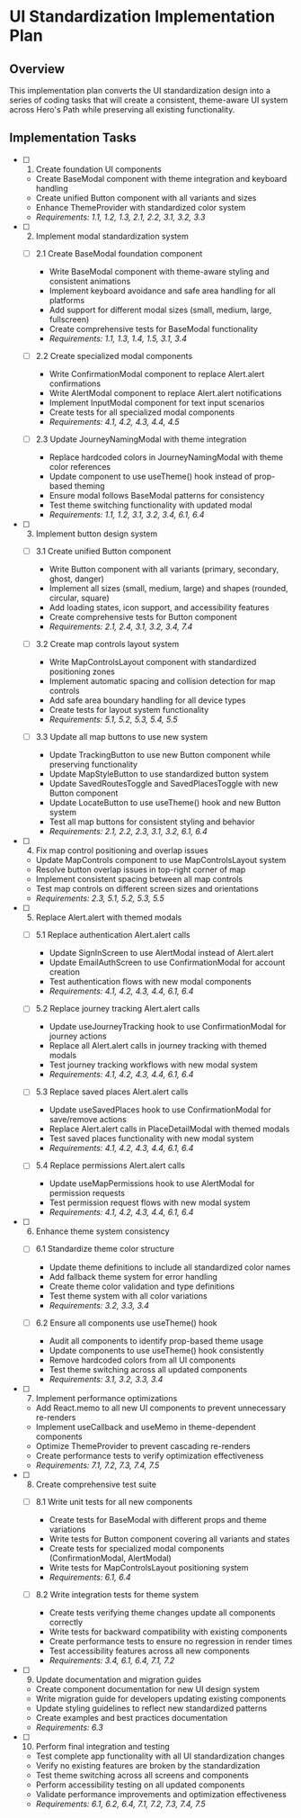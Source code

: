 # UI Standardization Implementation Plan

## Overview

This implementation plan converts the UI standardization design into a series of coding tasks that will create a consistent, theme-aware UI system across Hero's Path while preserving all existing functionality.

## Implementation Tasks

- [ ] 1. Create foundation UI components
  - Create BaseModal component with theme integration and keyboard handling
  - Create unified Button component with all variants and sizes
  - Enhance ThemeProvider with standardized color system
  - _Requirements: 1.1, 1.2, 1.3, 2.1, 2.2, 3.1, 3.2, 3.3_

- [ ] 2. Implement modal standardization system
  - [ ] 2.1 Create BaseModal foundation component
    - Write BaseModal component with theme-aware styling and consistent animations
    - Implement keyboard avoidance and safe area handling for all platforms
    - Add support for different modal sizes (small, medium, large, fullscreen)
    - Create comprehensive tests for BaseModal functionality
    - _Requirements: 1.1, 1.3, 1.4, 1.5, 3.1, 3.4_

  - [ ] 2.2 Create specialized modal components
    - Write ConfirmationModal component to replace Alert.alert confirmations
    - Write AlertModal component to replace Alert.alert notifications
    - Implement InputModal component for text input scenarios
    - Create tests for all specialized modal components
    - _Requirements: 4.1, 4.2, 4.3, 4.4, 4.5_

  - [ ] 2.3 Update JourneyNamingModal with theme integration
    - Replace hardcoded colors in JourneyNamingModal with theme color references
    - Update component to use useTheme() hook instead of prop-based theming
    - Ensure modal follows BaseModal patterns for consistency
    - Test theme switching functionality with updated modal
    - _Requirements: 1.1, 1.2, 3.1, 3.2, 3.4, 6.1, 6.4_

- [ ] 3. Implement button design system
  - [ ] 3.1 Create unified Button component
    - Write Button component with all variants (primary, secondary, ghost, danger)
    - Implement all sizes (small, medium, large) and shapes (rounded, circular, square)
    - Add loading states, icon support, and accessibility features
    - Create comprehensive tests for Button component
    - _Requirements: 2.1, 2.4, 3.1, 3.2, 3.4, 7.4_

  - [ ] 3.2 Create map controls layout system
    - Write MapControlsLayout component with standardized positioning zones
    - Implement automatic spacing and collision detection for map controls
    - Add safe area boundary handling for all device types
    - Create tests for layout system functionality
    - _Requirements: 5.1, 5.2, 5.3, 5.4, 5.5_

  - [ ] 3.3 Update all map buttons to use new system
    - Update TrackingButton to use new Button component while preserving functionality
    - Update MapStyleButton to use standardized button system
    - Update SavedRoutesToggle and SavedPlacesToggle with new Button component
    - Update LocateButton to use useTheme() hook and new Button system
    - Test all map buttons for consistent styling and behavior
    - _Requirements: 2.1, 2.2, 2.3, 3.1, 3.2, 6.1, 6.4_

- [ ] 4. Fix map control positioning and overlap issues
  - Update MapControls component to use MapControlsLayout system
  - Resolve button overlap issues in top-right corner of map
  - Implement consistent spacing between all map controls
  - Test map controls on different screen sizes and orientations
  - _Requirements: 2.3, 5.1, 5.2, 5.3, 5.5_

- [ ] 5. Replace Alert.alert with themed modals
  - [ ] 5.1 Replace authentication Alert.alert calls
    - Update SignInScreen to use AlertModal instead of Alert.alert
    - Update EmailAuthScreen to use ConfirmationModal for account creation
    - Test authentication flows with new modal components
    - _Requirements: 4.1, 4.2, 4.3, 4.4, 6.1, 6.4_

  - [ ] 5.2 Replace journey tracking Alert.alert calls
    - Update useJourneyTracking hook to use ConfirmationModal for journey actions
    - Replace all Alert.alert calls in journey tracking with themed modals
    - Test journey tracking workflows with new modal system
    - _Requirements: 4.1, 4.2, 4.3, 4.4, 6.1, 6.4_

  - [ ] 5.3 Replace saved places Alert.alert calls
    - Update useSavedPlaces hook to use ConfirmationModal for save/remove actions
    - Replace Alert.alert calls in PlaceDetailModal with themed modals
    - Test saved places functionality with new modal system
    - _Requirements: 4.1, 4.2, 4.3, 4.4, 6.1, 6.4_

  - [ ] 5.4 Replace permissions Alert.alert calls
    - Update useMapPermissions hook to use AlertModal for permission requests
    - Test permission request flows with new modal system
    - _Requirements: 4.1, 4.2, 4.3, 4.4, 6.1, 6.4_

- [ ] 6. Enhance theme system consistency
  - [ ] 6.1 Standardize theme color structure
    - Update theme definitions to include all standardized color names
    - Add fallback theme system for error handling
    - Create theme color validation and type definitions
    - Test theme system with all color variations
    - _Requirements: 3.2, 3.3, 3.4_

  - [ ] 6.2 Ensure all components use useTheme() hook
    - Audit all components to identify prop-based theme usage
    - Update components to use useTheme() hook consistently
    - Remove hardcoded colors from all UI components
    - Test theme switching across all updated components
    - _Requirements: 3.1, 3.2, 3.3, 3.4_

- [ ] 7. Implement performance optimizations
  - Add React.memo to all new UI components to prevent unnecessary re-renders
  - Implement useCallback and useMemo in theme-dependent components
  - Optimize ThemeProvider to prevent cascading re-renders
  - Create performance tests to verify optimization effectiveness
  - _Requirements: 7.1, 7.2, 7.3, 7.4, 7.5_

- [ ] 8. Create comprehensive test suite
  - [ ] 8.1 Write unit tests for all new components
    - Create tests for BaseModal with different props and theme variations
    - Write tests for Button component covering all variants and states
    - Create tests for specialized modal components (ConfirmationModal, AlertModal)
    - Write tests for MapControlsLayout positioning system
    - _Requirements: 6.1, 6.4_

  - [ ] 8.2 Write integration tests for theme system
    - Create tests verifying theme changes update all components correctly
    - Write tests for backward compatibility with existing components
    - Create performance tests to ensure no regression in render times
    - Test accessibility features across all new components
    - _Requirements: 3.4, 6.1, 6.4, 7.1, 7.2_

- [ ] 9. Update documentation and migration guides
  - Create component documentation for new UI design system
  - Write migration guide for developers updating existing components
  - Update styling guidelines to reflect new standardized patterns
  - Create examples and best practices documentation
  - _Requirements: 6.3_

- [ ] 10. Perform final integration and testing
  - Test complete app functionality with all UI standardization changes
  - Verify no existing features are broken by the standardization
  - Test theme switching across all screens and components
  - Perform accessibility testing on all updated components
  - Validate performance improvements and optimization effectiveness
  - _Requirements: 6.1, 6.2, 6.4, 7.1, 7.2, 7.3, 7.4, 7.5_